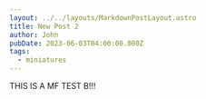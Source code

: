 ```yaml
---
layout: ../../layouts/MarkdownPostLayout.astro
title: New Post 2
author: John
pubDate: 2023-06-03T04:00:00.000Z
tags:
  - miniatures
---
```


THIS IS A MF TEST B!!!
